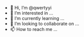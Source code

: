 - 👋 Hi, I’m @qwertyyi
- 👀 I’m interested in ...
- 🌱 I’m currently learning ...
- 💞️ I’m looking to collaborate on ...
- 📫 How to reach me ...

<!---
qwertyyi/qwertyyi is a ✨ special ✨ repository because its `README.md` (this file) appears on your GitHub profile.
You can click the Preview link to take a look at your changes.
--->
